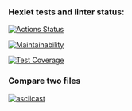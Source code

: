 ### Hexlet tests and linter status:
[![Actions Status](https://github.com/korchel/frontend-project-46/workflows/hexlet-check/badge.svg)](https://github.com/korchel/frontend-project-46/actions)

[![Maintainability](https://api.codeclimate.com/v1/badges/ce03d657c154cbe146a7/maintainability)](https://codeclimate.com/github/korchel/frontend-project-46/maintainability)

[![Test Coverage](https://api.codeclimate.com/v1/badges/ce03d657c154cbe146a7/test_coverage)](https://codeclimate.com/github/korchel/frontend-project-46/test_coverage)


### Compare two files
[![asciicast](https://asciinema.org/a/F6tmqKx0w1oNPXR36wpdkZmZb.svg)](https://asciinema.org/a/F6tmqKx0w1oNPXR36wpdkZmZb)